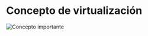  # Concepto de virtualización

![Concepto importante](img/black-man-drinking-water-after-running-in-urban-background-photo.jpg)
